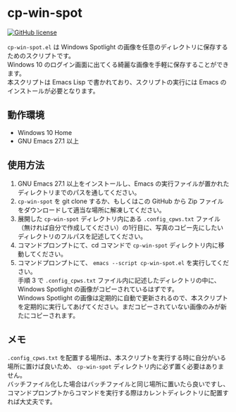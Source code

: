 

# cp-win-spot

[![GitHub license](<https://img.shields.io/github/license/suyeden/cp-win-spot?color=blue>)](<https://github.com/suyeden/cp-win-spot/blob/master/LICENSE>)  

`cp-win-spot.el` は Windows Spotlight の画像を任意のディレクトリに保存するためのスクリプトです。  
Windows 10 のログイン画面に出てくる綺麗な画像を手軽に保存することができます。  
本スクリプトは Emacs Lisp で書かれており、スクリプトの実行には Emacs のインストールが必要となります。  


## 動作環境

-   Windows 10 Home
-   GNU Emacs 27.1 以上


## 使用方法

1.  GNU Emacs 27.1 以上をインストールし、Emacs の実行ファイルが置かれたディレクトリまでのパスを通してください。
2.  `cp-win-spot` を git clone するか、もしくはこの GitHub から Zip ファイルをダウンロードして適当な場所に解凍してください。
3.  展開した `cp-win-spot` ディレクトリ内にある `.config_cpws.txt` ファイル（無ければ自分で作成してください）の1行目に、写真のコピー先にしたいディレクトリのフルパスを記述してください。
4.  コマンドプロンプトにて、cd コマンドで `cp-win-spot` ディレクトリ内に移動してください。
5.  コマンドプロンプトにて、 `emacs --script cp-win-spot.el` を実行してください。  
    手順 3 で `.config_cpws.txt` ファイル内に記述したディレクトリの中に、Windows Spotlight の画像がコピーされているはずです。  
    Windows Spotlight の画像は定期的に自動で更新されるので、本スクリプトを定期的に実行してあげてください。まだコピーされていない画像のみが新たにコピーされます。


## メモ

`.config_cpws.txt` を配置する場所は、本スクリプトを実行する時に自分がいる場所に置けば良いため、 `cp-win-spot` ディレクトリ内に必ず置く必要はありません。  
バッチファイル化した場合はバッチファイルと同じ場所に置いたら良いですし、コマンドプロンプトからコマンドを実行する際はカレントディレクトリに配置すれば大丈夫です。  

